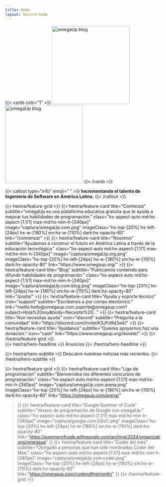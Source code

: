 ```yaml
---
title: Home
layout: hextra-home
---
```


{{< cards cols="1" >}}
  <img class="hx-text-center hx-hidden dark:hx-block" src="/logo/omegaUp-dark.webp" alt="omegaUp blog" width="250">
  <img class="hx-text-center hx-block dark:hx-hidden" src="/logo/omegaUp.webp" alt="omegaUp blog" width="250">
{{< /cards >}}

{{< callout type="info" emoji=" " >}}
  **Incrementando el talento de Ingeniería de Software en América Latina.**
{{< /callout >}}

<div class="hx-mt-6 hx-mb-6">
{{< hextra/feature-grid >}}
  {{< hextra/feature-card
    title="Comienza"
    subtitle="omegaUp es una plataforma educativa gratuita que te ayuda a mejorar tus habilidades de programación."
    class="hx-aspect-auto md:hx-aspect-[1.1/1] max-md:hx-min-h-[340px]"
    image="captura/omegaUp.com.png"
    imageClass="hx-top-[20%] hx-left-[24px] hx-w-[180%] sm:hx-w-[110%] dark:hx-opacity-80"
    link="/comienza/"
  >}}
  {{< hextra/feature-card
    title="Nosotros"
    subtitle="Ayudamos a construir el futuro en América Latina a través de la educación tecnológica."
    class="hx-aspect-auto md:hx-aspect-[1.1/1] max-md:hx-min-h-[340px]"
    image="captura/omegaUp.org.png"
    imageClass="hx-top-[20%] hx-left-[24px] hx-w-[180%] sm:hx-w-[110%] dark:hx-opacity-80"
    link="https://www.omegaup.org/"
  >}}
  {{< hextra/feature-card
    title="Blog"
    subtitle="Publicamos contenido para difundir habilidades de programación."
    class="hx-aspect-auto md:hx-aspect-[1.1/1] max-md:hx-min-h-[340px]"
    image="captura/omegaUp.com.blog.png"
    imageClass="hx-top-[20%] hx-left-[24px] hx-w-[180%] sm:hx-w-[110%] dark:hx-opacity-80"
    link="/posts/"
  >}}
  {{< hextra/feature-card
    title="Ayuda y soporte técnico" icon="support" 
    subtitle="Escríbenos a por correo electónico."
    link="mailto:hello@omegaup.com,soporte@omegaup.com?subject=Hola%20soy&body=Necesito%20..."
  >}}
  {{< hextra/feature-card
    title="Aún necesitas ayuda" icon="discord" 
    subtitle="Pregunta a la comunidad"
    link="https://discord.com/invite/K3JFd9d3wk/"
  >}}
  {{< hextra/feature-card
    title="Ayúdanos"
    subtitle="Quieres apoyarnos haz una donación." icon="cash" 
    link="https://www.omegaup.org/donate/"
  >}}
{{< /hextra/feature-grid >}}
</div>

<div class="hx-mt-6 hx-mb-6">
{{< hextra/hero-headline >}}
  Anuncios
{{< /hextra/hero-headline >}}

{{< hextra/hero-subtitle >}}
  Descubre nuestras noticias más recientes.
{{< /hextra/hero-subtitle >}}

{{< hextra/feature-grid >}}
  {{< hextra/feature-card
    title="Liga de programación"
    subtitle="Bienvenidoa los diferentes concursos de programación."
    class="hx-aspect-auto md:hx-aspect-[1.1/1] max-md:hx-min-h-[340px]"
    image="captura/omegaUp.com.arena.png"
    imageClass="hx-top-[20%] hx-left-[24px] hx-w-[180%] sm:hx-w-[110%] dark:hx-opacity-80"
    link="https://omegaup.com/arena/"
  >}}
  {{< hextra/feature-card
    title="Google Summer of Code"
    subtitle="Verano de programación de Google con omegaUp."
    class="hx-aspect-auto md:hx-aspect-[1.1/1] max-md:hx-min-h-[340px]"
    image="captura/google.com.GSoC.png"
    imageClass="hx-top-[20%] hx-left-[24px] hx-w-[180%] sm:hx-w-[110%] dark:hx-opacity-80"
    link="https://summerofcode.withgoogle.com/archive/2024/organizations/omegaup"
  >}}
  {{< hextra/feature-card
    title="Coder del mes"
    subtitle="Otorgado a personas que han sido nombradas Coder del Mes."
    class="hx-aspect-auto md:hx-aspect-[1.1/1] max-md:hx-min-h-[340px]"
    image="captura/omegaUp.com.coder.png"
    imageClass="hx-top-[20%] hx-left-[24px] hx-w-[180%] sm:hx-w-[110%] dark:hx-opacity-80"
    link="https://omegaup.com/coderofthemonth/"
  >}}
{{< /hextra/feature-grid >}}
</div>